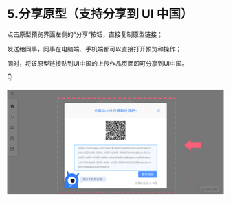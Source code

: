 # 5.分享原型（支持分享到 UI 中国）

点击原型预览界面左侧的“分享”按钮，直接复制原型链接；

发送给同事，同事在电脑端、手机端都可以直接打开预览和操作；

同时，将该原型链接贴到UI中国的上传作品页面即可分享到UI中国。 

👇

![](../../.gitbook/assets/6%20%283%29.png)

